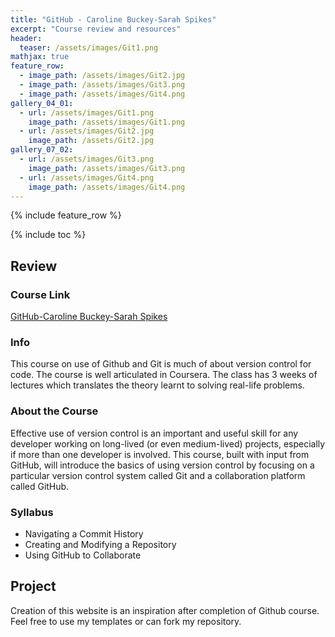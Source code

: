 ```yaml
---
title: "GitHub - Caroline Buckey-Sarah Spikes"
excerpt: "Course review and resources"
header:
  teaser: /assets/images/Git1.png
mathjax: true
feature_row:
  - image_path: /assets/images/Git2.jpg
  - image_path: /assets/images/Git3.png
  - image_path: /assets/images/Git4.png
gallery_04_01:
  - url: /assets/images/Git1.png
    image_path: /assets/images/Git1.png
  - url: /assets/images/Git2.jpg
    image_path: /assets/Git2.jpg
gallery_07_02:
  - url: /assets/images/Git3.png
    image_path: /assets/images/Git3.png
  - url: /assets/images/Git4.png
    image_path: /assets/images/Git4.png
---
```


{% include feature_row %}

{% include toc %}

## Review

### Course Link
<a href="https://www.udacity.com/course/how-to-use-git-and-github--ud775">GitHub-Caroline Buckey-Sarah Spikes </a>

### Info

This course on use of Github and Git is much of about version control for code. The course is well articulated in Coursera. The class has 3 weeks of lectures which translates the theory learnt to solving real-life problems.

### About the Course 
Effective use of version control is an important and useful skill for any developer working on long-lived (or even medium-lived) projects, especially if more than one developer is involved. This course, built with input from GitHub, will introduce the basics of using version control by focusing on a particular version control system called Git and a collaboration platform called GitHub.

### Syllabus

<ul>
<li>Navigating a Commit History</li>
<li>Creating and Modifying a Repository</li>
<li>Using GitHub to Collaborate</li>
</ul>

## Project

Creation of this website is an inspiration after completion of Github course. Feel free to use my templates or can fork my repository.

